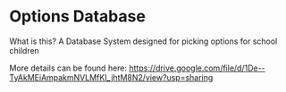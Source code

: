 # Options Database

What is this?
A Database System designed for picking options for school children

More details can be found here: https://drive.google.com/file/d/1De--TyAkMEiAmpakmNVLMfKI_jhtM8N2/view?usp=sharing
